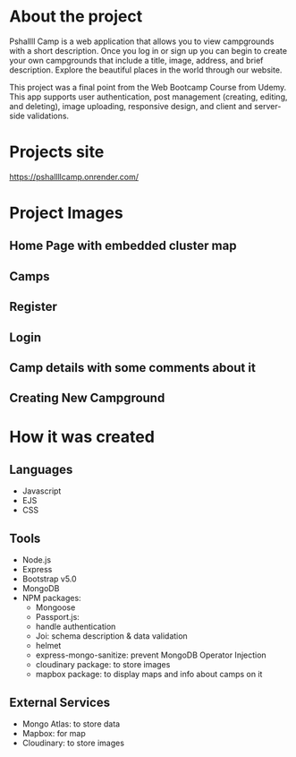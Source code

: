 # About the project 
Pshallll Camp is a web application that allows you to view campgrounds with a short description. Once you log in or sign up you can begin to create your own campgrounds that include a title, image, address, and brief description. Explore the beautiful places  in the world through our website.

This project was a final point from the Web Bootcamp Course from Udemy.
This app supports user authentication, post management (creating, editing, and deleting), image uploading, responsive design, and client and server-side validations.

# Projects site 
 https://pshallllcamp.onrender.com/

# Project Images


## Home Page with embedded cluster map

## Camps 

## Register

## Login

## Camp details with some comments about it

## Creating New Campground



# How it was created

## Languages
 - Javascript
 - EJS
 - CSS
## Tools 
 - Node.js
 - Express
 -  Bootstrap v5.0
 - MongoDB
 - NPM packages:
    - Mongoose
    - Passport.js: 
    - handle authentication
    - Joi: schema description & data validation
    - helmet
    - express-mongo-sanitize: prevent MongoDB Operator Injection
    - cloudinary package: to store images
    - mapbox package: to display maps and info about camps on it

## External Services 
- Mongo Atlas: to store data
- Mapbox: for map
- Cloudinary: to store images

   
 
